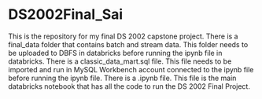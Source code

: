# DS2002Final_Sai
This is the repository for my final DS 2002 capstone project. 
There is a final_data folder that contains batch and stream data. This folder needs to be uploaded to DBFS in databricks before running the ipynb file in databricks.
There is a classic_data_mart.sql file. This file needs to be imported and run in MySQL Workbench account connected to the ipynb file before running the ipynb file.
There is a .ipynb file. This file is the main databricks notebook that has all the code to run the DS 2002 Final Project.
